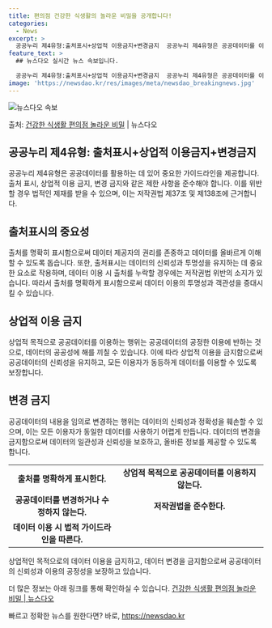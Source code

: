 ```yaml
---
title: 편의점 건강한 식생활의 놀라운 비밀을 공개합니다!
categories:
  - News
excerpt: >
  공공누리 제4유형:출처표시+상업적 이용금지+변경금지  공공누리 제4유형은 공공데이터를 이용하는 데 있어서 중…
feature_text: >
  ## 뉴스다오 실시간 뉴스 속보입니다.

  공공누리 제4유형:출처표시+상업적 이용금지+변경금지  공공누리 제4유형은 공공데이터를 이용하는 데 있어서 중…
image: 'https://newsdao.kr/res/images/meta/newsdao_breakingnews.jpg'
---
```


![뉴스다오 속보](https://newsdao.kr/res/images/meta/newsdao_breakingnews.jpg)

<p>출처: <a href="https://newsdao.kr/4046" rel="dofollow">건강한 식생활 편의점 놀라운 비밀</a> | 뉴스다오</p>

<h2 data-ke-size="size26">공공누리 제4유형: 출처표시+상업적 이용금지+변경금지</h2>
<p data-ke-size="size16">공공누리 제4유형은 공공데이터를 활용하는 데 있어 중요한 가이드라인을 제공합니다. 출처 표시, 상업적 이용 금지, 변경 금지와 같은 제한 사항을 준수해야 합니다. 이를 위반할 경우 법적인 제재를 받을 수 있으며, 이는 저작권법 제37조 및 제138조에 근거합니다.</p>

<h2 data-ke-size="size24">출처표시의 중요성</h2>
<p data-ke-size="size16">출처를 명확히 표시함으로써 데이터 제공자의 권리를 존중하고 데이터를 올바르게 이해할 수 있도록 돕습니다. 또한, 출처표시는 데이터의 신뢰성과 투명성을 유지하는 데 중요한 요소로 작용하며, 데이터 이용 시 출처를 누락할 경우에는 저작권법 위반의 소지가 있습니다. 따라서 출처를 명확하게 표시함으로써 데이터 이용의 투명성과 객관성을 증대시킬 수 있습니다.</p>

<h2 data-ke-size="size24">상업적 이용 금지</h2>
<p data-ke-size="size16">상업적 목적으로 공공데이터를 이용하는 행위는 공공데이터의 공정한 이용에 반하는 것으로, 데이터의 공공성에 해를 끼칠 수 있습니다. 이에 따라 상업적 이용을 금지함으로써 공공데이터의 신뢰성을 유지하고, 모든 이용자가 동등하게 데이터를 이용할 수 있도록 보장합니다.</p>

<h2 data-ke-size="size24">변경 금지</h2>
<p data-ke-size="size16">공공데이터의 내용을 임의로 변경하는 행위는 데이터의 신뢰성과 정확성을 훼손할 수 있으며, 이는 모든 이용자가 동일한 데이터를 사용하기 어렵게 만듭니다. 데이터의 변경을 금지함으로써 데이터의 일관성과 신뢰성을 보호하고, 올바른 정보를 제공할 수 있도록 합니다.</p>

<table>
   <colgroup>
   <col style="width: 264px">
   <col style="width: 369px">
   </colgroup>
   <tbody>
      <tr>
         <td style="text-align: center; height: 17px;"><b>출처를 명확하게 표시한다.</b></td>
         <td style="text-align: center; height: 17px;"><b>상업적 목적으로 공공데이터를 이용하지 않는다.</b></td>
      </tr>
      <tr>
         <td style="text-align: center; height: 17px;"><b>공공데이터를 변경하거나 수정하지 않는다.</b></td>
         <td style="text-align: center; height: 17px;"><b>저작권법을 준수한다.</b></td>
      </tr>
      <tr>
         <td style="text-align: center; height: 17px;"><b>데이터 이용 시 법적 가이드라인을 따른다.</b></td>
         <td style="text-align: center; height: 17px;">&nbsp;</b></td>
      </tr>
   </tbody>
</table>
<p data-ke-size="size16"></p>
<p data-ke-size="size16">상업적인 목적으로의 데이터 이용을 금지하고, 데이터 변경을 금지함으로써 공공데이터의 신뢰성과 이용의 공정성을 보장하고 있습니다.</p>
<p data-ke-size="size16">더 많은 정보는 아래 링크를 통해 확인하실 수 있습니다. <a href="https://newsdao.kr/4046">건강한 식생활 편의점 놀라운 비밀 | 뉴스다오</a></p>
 

빠르고 정확한 뉴스를 원한다면? 바로, <a href="https://newsdao.kr" rel="dofollow">https://newsdao.kr</a>


